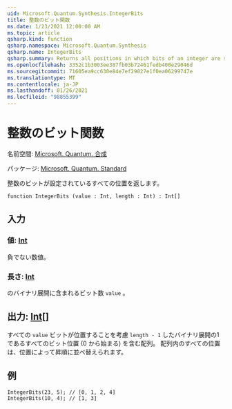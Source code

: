 ```yaml
---
uid: Microsoft.Quantum.Synthesis.IntegerBits
title: 整数のビット関数
ms.date: 1/23/2021 12:00:00 AM
ms.topic: article
qsharp.kind: function
qsharp.namespace: Microsoft.Quantum.Synthesis
qsharp.name: IntegerBits
qsharp.summary: Returns all positions in which bits of an integer are set.
ms.openlocfilehash: 3352c1b3003ee387fb03b72461fedb400e29046d
ms.sourcegitcommit: 71605ea9cc630e84e7ef29027e1f0ea06299747e
ms.translationtype: MT
ms.contentlocale: ja-JP
ms.lasthandoff: 01/26/2021
ms.locfileid: "98855399"
---
```

# <a name="integerbits-function"></a>整数のビット関数

名前空間: [Microsoft. Quantum. 合成](xref:Microsoft.Quantum.Synthesis)

パッケージ: [Microsoft. Quantum. Standard](https://nuget.org/packages/Microsoft.Quantum.Standard)


整数のビットが設定されているすべての位置を返します。

```qsharp
function IntegerBits (value : Int, length : Int) : Int[]
```


## <a name="input"></a>入力

### <a name="value--int"></a>値: [Int](xref:microsoft.quantum.lang-ref.int)

負でない数値。


### <a name="length--int"></a>長さ: [Int](xref:microsoft.quantum.lang-ref.int)

のバイナリ展開に含まれるビット数 `value` 。



## <a name="output--int"></a>出力: [Int](xref:microsoft.quantum.lang-ref.int)[]

すべての `value` ビットが位置することを考慮 `length - 1` したバイナリ展開の1であるすべてのビット位置 (0 から始まる) を含む配列。  配列内のすべての位置は、位置によって昇順に並べ替えられます。

## <a name="example"></a>例

```qsharp
IntegerBits(23, 5); // [0, 1, 2, 4]
IntegerBits(10, 4); // [1, 3]
```